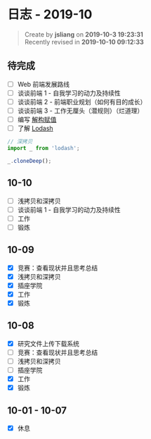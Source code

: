 日志 - 2019-10
===

> Create by **jsliang** on **2019-10-3 19:23:31**  
> Recently revised in **2019-10-10 09:12:33**

## 待完成

* [ ] Web 前端发展路线
* [ ] 谈谈前端 1 - 自我学习的动力及持续性
* [ ] 谈谈前端 2 - 前端职业规划（如何有目的成长）
* [ ] 谈谈前端 3 - 工作无厘头（潜规则）（烂道理）
* [ ] 编写 [解构赋值](https://developer.mozilla.org/zh-CN/docs/Web/JavaScript/Reference/Operators/Destructuring_assignment)
* [ ] 了解 [Lodash](https://www.lodashjs.com/docs/latest#_clonedeepvalue)

```js
// 深拷贝
import _ from 'lodash';

_.cloneDeep();
```

## 10-10

* [ ] 浅拷贝和深拷贝
* [ ] 谈谈前端 1 - 自我学习的动力及持续性
* [ ] 工作
* [ ] 锻炼

## 10-09

* [x] 竞赛：查看现状并且思考总结
* [x] 浅拷贝和深拷贝
* [x] 插座学院
* [x] 工作
* [x] 锻炼

## 10-08

* [x] 研究文件上传下载系统
* [ ] 竞赛：查看现状并且思考总结
* [ ] 浅拷贝和深拷贝
* [ ] 插座学院
* [x] 工作
* [x] 锻炼

## 10-01 - 10-07

* [x] 休息